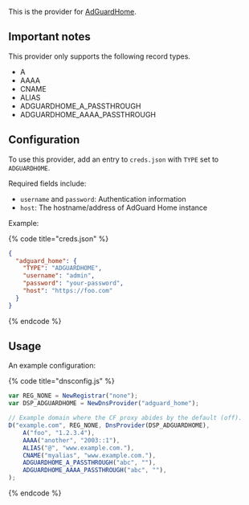 This is the provider for [AdGuardHome](https://github.com/AdguardTeam/AdGuardHome).

## Important notes

This provider only supports the following record types.

* A
* AAAA
* CNAME
* ALIAS
* ADGUARDHOME_A_PASSTHROUGH
* ADGUARDHOME_AAAA_PASSTHROUGH

## Configuration

To use this provider, add an entry to `creds.json` with `TYPE` set to `ADGUARDHOME`.

Required fields include:

* `username` and `password`: Authentication information
* `host`: The hostname/address of AdGuard Home instance

Example:

{% code title="creds.json" %}
```json
{
  "adguard_home": {
    "TYPE": "ADGUARDHOME",
    "username": "admin",
    "password": "your-password",
    "host": "https://foo.com"
  }
}
```
{% endcode %}

## Usage
An example configuration:

{% code title="dnsconfig.js" %}
```javascript
var REG_NONE = NewRegistrar("none");
var DSP_ADGUARDHOME = NewDnsProvider("adguard_home");

// Example domain where the CF proxy abides by the default (off).
D("example.com", REG_NONE, DnsProvider(DSP_ADGUARDHOME),
    A("foo", "1.2.3.4"),
    AAAA("another", "2003::1"),
    ALIAS("@", "www.example.com."),
    CNAME("myalias", "www.example.com."),
    ADGUARDHOME_A_PASSTHROUGH("abc", ""),
    ADGUARDHOME_AAAA_PASSTHROUGH("abc", ""),
);
```
{% endcode %}

